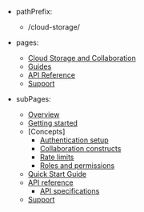 - pathPrefix:
    - /cloud-storage/

- pages:
    - [Cloud Storage and Collaboration](./index.md)
    - [Guides](./guides/index.md)
    - [API Reference](./guides/api/overview.md)
    - [Support](./support/index.md)

- subPages:
    - [Overview](./guides/index.md)
    - [Getting started](./guides/getting-started/index.md)
    - [Concepts]
        - [Authentication setup](./guides/authentication/index.md)
        - [Collaboration constructs](./guides/overview/constructs.md)
        - [Rate limits](./guides/overview/limits.md)
        - [Roles and permissions](./guides/overview/permissions.md)
    - [Quick Start Guide](./guides/quick-start/index.md)
    - [API reference](./guides/api/overview.md)
        - [API specifications](./guides/api/index.md)
    - [Support](./support/index.md)
